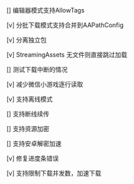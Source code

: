 [] 编辑器模式支持AllowTags

[v] 分批下载模式支持合并到AAPathConfig

[v] 分离独立包

[v] StreamingAssets 无文件则直接跳过加载

[] 测试下载中断的情况

[v] 减少微信小游戏逐行读取

[v] 支持离线模式

[] 支持断线续传

[] 支持资源加密

[] 支持安卓解密加速

[v] 修复进度条错误

[v] 支持限制下载并发数，加速下载
